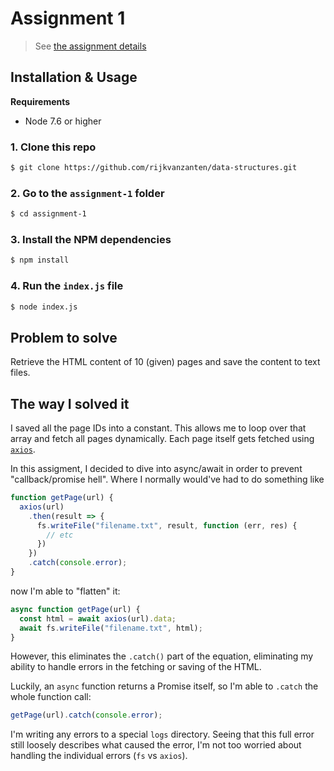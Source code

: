 # Assignment 1

> See [the assignment details](https://github.com/visualizedata/data-structures/blob/master/assignments/weekly_assignment_01.md)

## Installation & Usage

**Requirements**  
* Node 7.6 or higher

### 1. Clone this repo

```bash
$ git clone https://github.com/rijkvanzanten/data-structures.git
```

### 2. Go to the `assignment-1` folder

```bash
$ cd assignment-1
```

### 3. Install the NPM dependencies

```bash
$ npm install
```

### 4. Run the `index.js` file

```bash
$ node index.js
```

## Problem to solve

Retrieve the HTML content of 10 (given) pages and save the content to text files.

## The way I solved it

I saved all the page IDs into a constant. This allows me to loop over that array and fetch all pages dynamically. Each page itself gets fetched using [`axios`](https://github.com/axios/axios/blob/master/README.md).

In this assigment, I decided to dive into async/await in order to prevent "callback/promise hell". Where I normally would've had to do something like

```js
function getPage(url) {
  axios(url)
    .then(result => {
      fs.writeFile("filename.txt", result, function (err, res) {
        // etc
      })
    })
    .catch(console.error);
}
```

now I'm able to "flatten" it:

```js
async function getPage(url) {
  const html = await axios(url).data;
  await fs.writeFile("filename.txt", html);
}
```

However, this eliminates the `.catch()` part of the equation, eliminating my ability to handle errors in the fetching or saving of the HTML.

Luckily, an `async` function returns a Promise itself, so I'm able to `.catch` the whole function call:

```js
getPage(url).catch(console.error);
```

I'm writing any errors to a special `logs` directory. Seeing that this full error still loosely describes what caused the error, I'm not too worried about handling the individual errors (`fs` vs `axios`).
